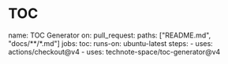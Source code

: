 # TOC
<!-- TOC -->
<!-- /TOC -->


name: TOC Generator
on:
  pull_request:
    paths: ["README.md", "docs/**/*.md"]
jobs:
  toc:
    runs-on: ubuntu-latest
    steps:
      - uses: actions/checkout@v4
      - uses: technote-space/toc-generator@v4

